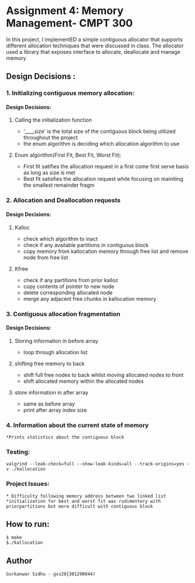 # Assignment 4: Memory Management- CMPT 300

In this project, I implementED a simple contiguous allocator that supports different allocation techniques that were discussed in class. The allocator used a library that exposes interface to allocate, deallocate and manage memory 


## Design Decisions :

### 1. Initializing contiguous memory allocation:

#### Design Decisions:
1. Calling the initialization function
    * '____size' is the total size of the contiguous block being utilized throughout the project
    * the enum algorithm is deciding which allocation algorithm to use 

2. Enum algorithm(First Fit, Best Fit, Worst Fit):
    * First fit satifies the allocation request in a first come first serve basis as long as size is met
    * Best fit satisfies the allocation request while focusing on mainiting the smallest remainder fragm

### 2. Allocation and Deallocation requests

#### Design Decisions:
1. Kalloc
    * check which algorithm to inact
    * check if any available partitions in contiguous block
    * copy memory from kallocation memory through free list and remove node from free list

2. Kfree
    * check if any partitions from prior kalloc
    * copy contents of pointer to new node
    * delete corresponding allocated node
    * merge any adjacent free chunks in kallocation memory

### 3. Contiguous allocation fragmentation

#### Design Decisions:
1. Storing information in before array
    * loop through allocation list

2. shifting free memory to back
    * shift full free nodes to back whilst moving allocated nodes to front
    * shift allocated memory within the allocated nodes
3. store information in after array
    * same as before array
    * print after array index size

### 4. Information about the current state of memory
    
    *Prints statistics about the contiguous block

### Testing:
    valgrind --leak-check=full --show-leak-kinds=all --track-origins=yes -v ./kallocation

### Project Issues:

    * Difficulty following memory address between two linked list
    *initialization for best and worst fit was rudimentery with priorpartitions but more difficult with contiguous block

## How to run:

    $ make
    $./kallocation

## Author

    Gurkanwar Sidhu - gss28{301290044)


